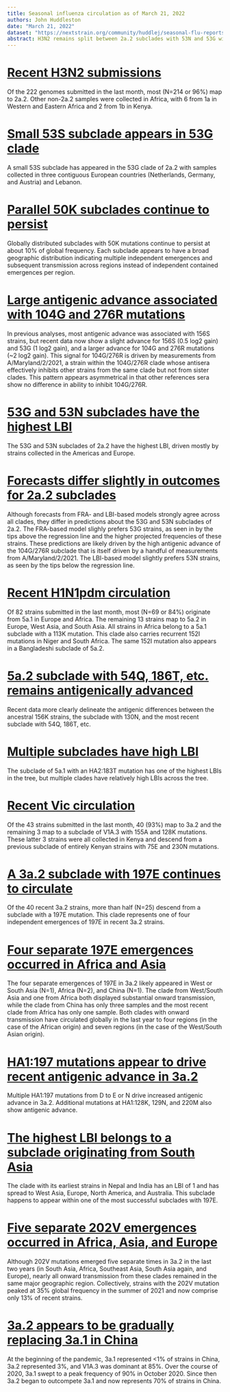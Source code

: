 ```yaml
---
title: Seasonal influenza circulation as of March 21, 2022
authors: John Huddleston
date: "March 21, 2022"
dataset: "https://nextstrain.org/community/huddlej/seasonal-flu-reports/flu/seasonal/2022-03-21/h3n2/ha/2y/cell/fra?d=tree,map&f_recency=last%20month,last%20week&p=grid"
abstract: H3N2 remains split between 2a.2 subclades with 53N and 53G with recent antigenic data showing advance in 53G strains with 104G and 276R mutations. Little has changed in H1N1pdm in the last month; 5a.2 remains the most antigenically advanced, but 5a.1 still circulates at higher frequencies. In Vic, independent emergences of 197E mutations show antigenic advance and global circulation, while similar independent emergences of 202V remain in their original regions.
---
```


# [Recent H3N2 submissions](https://nextstrain.org/community/huddlej/seasonal-flu-reports/flu/seasonal/2022-03-21/h3n2/ha/2y/cell/fra?d=tree,map&f_recency=last%20month,last%20week&p=grid)
Of the 222 genomes submitted in the last month, most (N=214 or 96%) map to 2a.2.
Other non-2a.2 samples were collected in Africa, with 6 from 1a in Western and Eastern Africa and 2 from 1b in Kenya.

# [Small 53S subclade appears in 53G clade](https://nextstrain.org/community/huddlej/seasonal-flu-reports/flu/seasonal/2022-03-21/h3n2/ha/2y/cell/fra?branchLabel=aa&c=gt-HA1_53&d=tree,frequencies&label=clade:3C.2a1b.2a.2/53G&p=full)
A small 53S subclade has appeared in the 53G clade of 2a.2 with samples collected in three contiguous European countries (Netherlands, Germany, and Austria) and Lebanon.

# [Parallel 50K subclades continue to persist](https://nextstrain.org/community/huddlej/seasonal-flu-reports/flu/seasonal/2022-03-21/h3n2/ha/2y/cell/fra?c=region&d=tree,map,frequencies&dmin=2021-03-15&gt=HA1.50K&p=grid)
Globally distributed subclades with 50K mutations continue to persist at about 10% of global frequency.
Each subclade appears to have a broad geographic distribution indicating multiple independent emergences and subsequent transmission across regions instead of independent contained emergences per region.

# [Large antigenic advance associated with 104G and 276R mutations](https://nextstrain.org/community/huddlej/seasonal-flu-reports/flu/seasonal/2022-03-21/h3n2/ha/2y/cell/fra?c=gt-HA1_53,104,156&d=tree&gt=HA1.156S&l=scatter&label=clade:3C.2a1b.2a.2&p=full&scatterY=cTiterSub)
In previous analyses, most antigenic advance was associated with 156S strains, but recent data now show a slight advance for 156S (0.5 log2 gain) and 53G (1 log2 gain), and a larger advance for 104G and 276R mutations (~2 log2 gain).
This signal for 104G/276R is driven by measurements from A/Maryland/2/2021, a strain within the 104G/276R clade whose antisera effectively inhibits other strains from the same clade but not from sister clades.
This pattern appears asymmetrical in that other references sera show no difference in ability to inhibit 104G/276R.

# [53G and 53N subclades have the highest LBI](https://nextstrain.org/community/huddlej/seasonal-flu-reports/flu/seasonal/2022-03-21/h3n2/ha/2y/cell/fra?c=lbi&d=tree&label=clade:3C.2a1b.2a.2&p=full)
The 53G and 53N subclades of 2a.2 have the highest LBI, driven mostly by strains collected in the Americas and Europe.

# [Forecasts differ slightly in outcomes for 2a.2 subclades](https://nextstrain.org/community/huddlej/seasonal-flu-reports/flu/seasonal/2022-03-21/h3n2/ha/2y/cell/fra?branches=hide&d=tree,frequencies&l=scatter&p=full&regression=show&scatterX=weighted_distance_to_future_by_cTiter_x-ne_star&scatterY=weighted_distance_to_future_by_ne_star-lbi)
Although forecasts from FRA- and LBI-based models strongly agree across all clades, they differ in predictions about the 53G and 53N subclades of 2a.2.
The FRA-based model slighly prefers 53G strains, as seen in by the tips above the regression line and the higher projected frequencies of these strains.
These predictions are likely driven by the high antigenic advance of the 104G/276R subclade that is itself driven by a handful of measurements from A/Maryland/2/2021.
The LBI-based model slightly prefers 53N strains, as seen by the tips below the regression line.

# [Recent H1N1pdm circulation](https://nextstrain.org/community/huddlej/seasonal-flu-reports/flu/seasonal/2022-03-21/h1n1pdm/ha/2y/cell/hi?d=tree,map,frequencies&f_recency=last%20month,last%20week&p=grid)
Of 82 strains submitted in the last month, most (N=69 or 84%) originate from 5a.1 in Europe and Africa.
The remaining 13 strains map to 5a.2 in Europe, West Asia, and South Asia.
All strains in Africa belong to a 5a.1 subclade with a 113K mutation.
This clade also carries recurrent 152I mutations in Niger and South Africa.
The same 152I mutation also appears in a Bangladeshi subclade of 5a.2.

# [5a.2 subclade with 54Q, 186T, etc. remains antigenically advanced](https://nextstrain.org/community/huddlej/seasonal-flu-reports/flu/seasonal/2022-03-21/h1n1pdm/ha/2y/cell/hi?branchLabel=aa&c=cTiterSub&d=tree&label=clade:6B.1A.5a&p=full)
Recent data more clearly delineate the antigenic differences between the ancestral 156K strains, the subclade with 130N, and the most recent subclade with 54Q, 186T, etc.

# [Multiple subclades have high LBI](https://nextstrain.org/community/huddlej/seasonal-flu-reports/flu/seasonal/2022-03-21/h1n1pdm/ha/2y/cell/hi?c=lbi&d=tree&p=full)
The subclade of 5a.1 with an HA2:183T mutation has one of the highest LBIs in the tree, but multiple clades have relatively high LBIs across the tree.

# [Recent Vic circulation](https://nextstrain.org/community/huddlej/seasonal-flu-reports/flu/seasonal/2022-03-21/vic/ha/2y/cell/hi?d=tree,map,frequencies&f_recency=last%20month,last%20week&p=grid)
Of the 43 strains submitted in the last month, 40 (93%) map to 3a.2 and the remaining 3 map to a subclade of V1A.3 with 155A and 128K mutations.
These latter 3 strains were all collected in Kenya and descend from a previous subclade of entirely Kenyan strains with 75E and 230N mutations.

# [A 3a.2 subclade with 197E continues to circulate](https://nextstrain.org/community/huddlej/seasonal-flu-reports/flu/seasonal/2022-03-21/vic/ha/2y/cell/hi?c=gt-HA1_197&d=tree,map,frequencies&label=clade:V1A.3a.2&p=grid)
Of the 40 recent 3a.2 strains, more than half (N=25) descend from a subclade with a 197E mutation.
This clade represents one of four independent emergences of 197E in recent 3a.2 strains.

# [Four separate 197E emergences occurred in Africa and Asia](https://nextstrain.org/community/huddlej/seasonal-flu-reports/flu/seasonal/2022-03-21/vic/ha/2y/cell/hi?branchLabel=aa&c=region&d=tree&gt=HA1.197E&label=clade:V1A.3a.2&p=full)
The four separate emergences of 197E in 3a.2 likely appeared in West or South Asia (N=1), Africa (N=2), and China (N=1).
The clade from West/South Asia and one from Africa both displayed substantial onward transmission, while the clade from China has only three samples and the most recent clade from Africa has only one sample.
Both clades with onward transmission have circulated globally in the last year to four regions (in the case of the African origin) and seven regions (in the case of the West/South Asian origin).

# [HA1:197 mutations appear to drive recent antigenic advance in 3a.2](https://nextstrain.org/community/huddlej/seasonal-flu-reports/flu/seasonal/2022-03-21/vic/ha/2y/cell/hi?c=gt-HA1_128,197&d=tree&l=scatter&label=clade:V1A.3a.2&p=full&r=division&scatterY=cTiterSub)
Multiple HA1:197 mutations from D to E or N drive increased antigenic advance in 3a.2.
Additional mutations at HA1:128K, 129N, and 220M also show antigenic advance.

# [The highest LBI belongs to a subclade originating from South Asia](https://nextstrain.org/community/huddlej/seasonal-flu-reports/flu/seasonal/2022-03-21/vic/ha/2y/cell/hi?c=lbi&d=tree,map&gt=nuc.1196A,1130A,HA1.144L&label=clade:V1A.3a.2&p=grid)
The clade with its earliest strains in Nepal and India has an LBI of 1 and has spread to West Asia, Europe, North America, and Australia.
This subclade happens to appear within one of the most successful subclades with 197E.

# [Five separate 202V emergences occurred in Africa, Asia, and Europe](https://nextstrain.org/community/huddlej/seasonal-flu-reports/flu/seasonal/2022-03-21/vic/ha/2y/cell/hi?branchLabel=aa&c=region&d=tree,map&gt=HA1.202V&label=clade:V1A.3a.2&p=grid)
Although 202V mutations emerged five separate times in 3a.2 in the last two years (in South Asia, Africa, Southeast Asia, South Asia again, and Europe), nearly all onward transmission from these clades remained in the same major geographic region.
Collectively, strains with the 202V mutation peaked at 35% global frequency in the summer of 2021 and now comprise only 13% of recent strains.

# [3a.2 appears to be gradually replacing 3a.1 in China](https://nextstrain.org/community/huddlej/seasonal-flu-reports/flu/seasonal/2022-03-21/vic/ha/2y/cell/hi?d=map,frequencies&dmin=2018-01-01&f_region=China&p=full&r=division)
At the beginning of the pandemic, 3a.1 represented <1% of strains in China, 3a.2 represented 3%, and V1A.3 was dominant at 85%.
Over the course of 2020, 3a.1 swept to a peak frequency of 90% in October 2020.
Since then 3a.2 began to outcompete 3a.1 and now represents 70% of strains in China.
